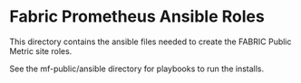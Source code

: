 # Fabric Prometheus Ansible Roles 
This directory contains the ansible files needed to create the FABRIC Public Metric site roles.

See the mf-public/ansible directory for playbooks to run the installs.
